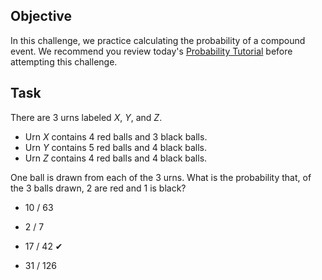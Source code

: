 ## Objective
In this challenge, we practice calculating the probability of a compound event. We recommend you review today's [Probability Tutorial](https://www.hackerrank.com/challenges/s10-mcq-1/tutorial) before attempting this challenge.

## Task
There are $3$ urns labeled $X$, $Y$, and $Z$.
- Urn $X$ contains $4$ red balls and $3$ black balls.
- Urn $Y$ contains $5$ red balls and $4$ black balls.
- Urn $Z$ contains $4$ red balls and $4$ black balls.

One ball is drawn from each of the $3$ urns. What is the probability that, of the $3$ balls drawn, $2$ are red and $1$ is black?


- <p>10 / 63</p>
- <p>2 / 7</p>
- <p>17 / 42  ✔</p>
- <p>31 / 126</p>
